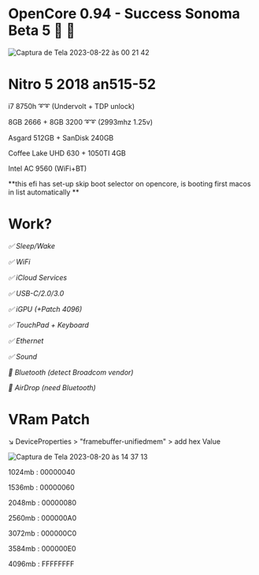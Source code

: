 # OpenCore 0.94 - Success Sonoma Beta 5 :partying_face: :partying_face:


   ![Captura de Tela 2023-08-22 às 00 21 42](https://github.com/tchozen/Nitro5_MacOSVentura/assets/25504430/43b82d68-173c-4d80-b584-2ec38653932d)


# Nitro 5 2018 an515-52
 i7 8750h  ➰➰ (Undervolt + TDP unlock)

 8GB 2666 + 8GB 3200  ➰➰ (2993mhz 1.25v)

 Asgard 512GB + SanDisk 240GB

Coffee Lake UHD 630 + 1050TI 4GB

Intel AC 9560 (WiFi+BT)

**this efi has set-up skip boot selector on opencore, is booting first macos in list automatically **
# Work? 

*:white_check_mark: Sleep/Wake*

*:white_check_mark: WiFi*

*:white_check_mark: iCloud Services*

*:white_check_mark: USB-C/2.0/3.0*

*:white_check_mark: iGPU (+Patch 4096)*

*:white_check_mark: TouchPad + Keyboard*

*:white_check_mark: Ethernet*

*:white_check_mark: Sound* 

*:no_entry_sign: Bluetooth (detect Broadcom vendor)*

*:no_entry_sign: AirDrop (need Bluetooth)*

# VRam Patch

:arrow_lower_right: DeviceProperties > "framebuffer-unifiedmem" > add hex Value

![Captura de Tela 2023-08-20 às 14 37 13](https://github.com/tchozen/Nitro5_Ventura-0.94/assets/25504430/2fd1cbce-bdcc-4867-8a1d-624d1f7d0215)

1024mb : 00000040

1536mb : 00000060 

2048mb : 00000080 

2560mb : 000000A0 

3072mb : 000000C0 

3584mb : 000000E0 

4096mb : FFFFFFFF 

